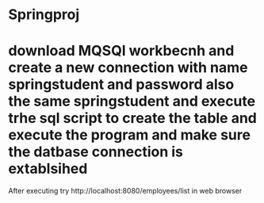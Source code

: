 # Springproj
# download MQSQl workbecnh and create a new connection with name springstudent and password also the same springstudent and execute trhe sql script to create the table and execute the program and make sure the datbase connection is extablsihed



After executing try http://localhost:8080/employees/list in web browser
